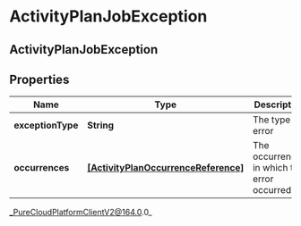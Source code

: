 # ActivityPlanJobException

## ActivityPlanJobException

## Properties

|Name | Type | Description | Notes|
|------------ | ------------- | ------------- | -------------|
| **exceptionType** | **String** | The type of error | |
| **occurrences** | [**[ActivityPlanOccurrenceReference]**](ActivityPlanOccurrenceReference) | The occurrences in which this error occurred | |



_PureCloudPlatformClientV2@164.0.0_
